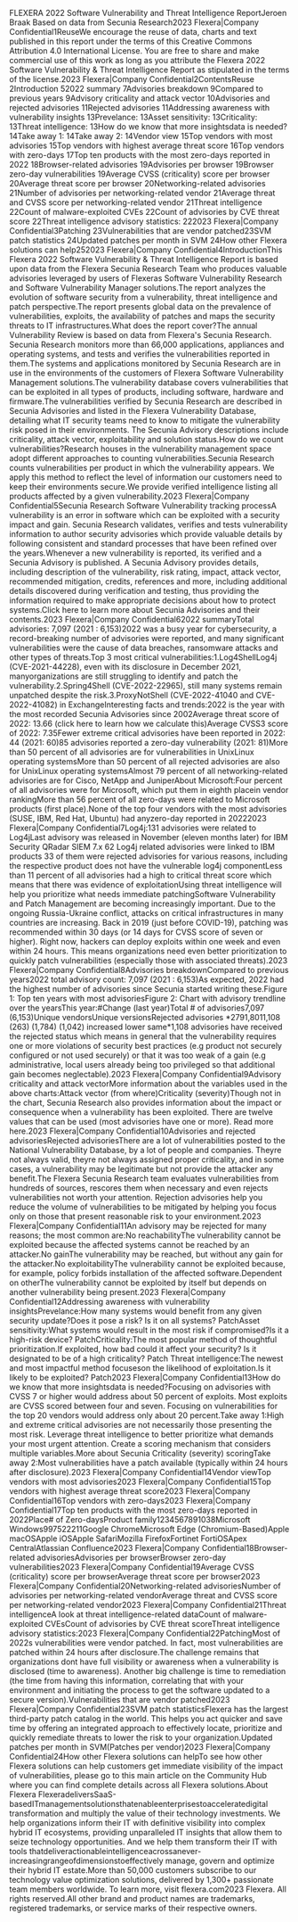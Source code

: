 FLEXERA 2022 
Software Vulnerability and 
Threat Intelligence ReportJeroen Braak 
Based on data from Secunia Research2023 Flexera\|Company Confidential1ReuseWe encourage the reuse of data, charts and text published in this report under the terms of this 
Creative Commons Attribution 4\.0 International License. You are free to share and make commercial 
use of this work as long as you attribute the Flexera 2022 Software Vulnerability \& Threat 
Intelligence Report as stipulated in the terms of the license.2023 Flexera\|Company Confidential2ContentsReuse 2Introduction 52022 summary 7Advisories breakdown 9Compared to previous years 9Advisory criticality and attack vector 10Advisories and rejected advisories 11Rejected advisories 11Addressing awareness with vulnerability insights 13Prevelance: 13Asset sensitivity: 13Criticality: 13Threat intelligence: 13How do we know that more insightsdata is needed? 14Take away 1: 14Take away 2: 14Vendor view 15Top vendors with most advisories 15Top vendors with highest average threat score 16Top vendors with zero\-days 17Top ten products with the most zero\-days reported in 2022 18Browser\-related advisories 19Advisories per browser 19Browser zero\-day vulnerabilities 19Average CVSS (criticality) score per browser 20Average threat score per browser 20Networking\-related advisories 21Number of advisories per networking\-related vendor 21Average threat and CVSS score per networking\-related vendor 21Threat intelligence 22Count of malware\-exploited CVEs 22Count of advisories by CVE threat score 22Threat intelligence advisory statistics: 222023 Flexera\|Company Confidential3Patching 23Vulnerabilities that are vendor patched23SVM patch statistics 24Updated patches per month in SVM 24How other Flexera solutions can help252023 Flexera\|Company Confidential4IntroductionThis Flexera 2022 Software Vulnerability \& Threat Intelligence Report is based upon data from the 
Flexera Secunia Research Team who produces valuable advisories leveraged by users of Flexeras 
Software Vulnerability Research and Software Vulnerability Manager solutions.The report analyzes the evolution of software security from a vulnerability, threat intelligence and 
patch perspective.The report presents global data on the prevalence of vulnerabilities, exploits, the availability of 
patches and maps the security threats to IT infrastructures.What does the report cover?The annual Vulnerability Review is based on data from Flexera's Secunia Research. Secunia Research 
monitors more than 66,000 applications, appliances and operating systems, and tests and verifies 
the vulnerabilities reported in them.The systems and applications monitored by Secunia Research are in use in the environments of the 
customers of Flexera Software Vulnerability Management solutions.The vulnerability database covers vulnerabilities that can be exploited in all types of products, 
including software, hardware and firmware.The vulnerabilities verified by Secunia Research are described in Secunia Advisories and listed in
the Flexera Vulnerability Database, detailing what IT security teams need to know to mitigate the 
vulnerability risk posed in their environments. The Secunia Advisory descriptions include criticality, 
attack vector, exploitability and solution status.How do we count vulnerabilities?Research houses in the vulnerability management space adopt different approaches to counting 
vulnerabilities.Secunia Research counts vulnerabilities per product in which the vulnerability appears. We apply this 
method to reflect the level of information our customers need to keep their environments secure.We provide verified intelligence listing all products affected by a given vulnerability.2023 Flexera\|Company Confidential5Secunia Research Software Vulnerability tracking processA vulnerability is an error in software which can be exploited with a security impact and gain. 
Secunia Research validates, verifies and tests vulnerability information to author security advisories 
which provide valuable details by following consistent and standard processes that have been 
refined over the years.Whenever a new vulnerability is reported, its verified and a Secunia Advisory is published. A Secunia 
Advisory provides details, including description of the vulnerability, risk rating, impact, attack vector, 
recommended mitigation, credits, references and more, including additional details discovered 
during verification and testing, thus providing the information required to make appropriate 
decisions about how to protect systems.Click here to learn more about Secunia Advisories and their contents.2023 Flexera\|Company Confidential62022 summaryTotal advisories: 7,097 (2021 : 6,153\)2022 was a busy year for cybersecurity, a record\-breaking number of advisories were reported, and 
many significant vulnerabilities were the cause of data breaches, ransomware attacks and other 
types of threats.Top 3 most critical vulnerabilities:1\.Log4ShellLog4j (CVE\-2021\-44228\), even with its disclosure in December 2021, manyorganizations are still struggling to identify and patch the vulnerability.2\.Spring4Shell (CVE\-2022\-22965\), still many systems remain unpatched despite the risk.3\.ProxyNotShell (CVE\-2022\-41040 and CVE\-2022\-41082\) in ExchangeInteresting facts and trends:2022 is the year with the most recorded Secunia Advisories since 2002Average threat score of 2022: 13\.66 (click here to learn how we calculate this)Average CVSS3 score of 2022: 7\.35Fewer extreme critical advisories have been reported in 2022: 44 (2021: 60\)85 advisories reported a zero\-day vulnerability (2021: 81\)More than 50 percent of all advisories are for vulnerabilities in UnixLinux operating systemsMore than 50 percent of all rejected advisories are also for UnixLinux operating systemsAlmost 79 percent of all networking\-related advisories are for Cisco, NetApp and JuniperAbout Microsoft:Four percent of all advisories were for Microsoft, which put them in eighth placein vendor rankingMore than 56 percent of all zero\-days were related to Microsoft products (first place).None of the top four vendors with the most advisories (SUSE, IBM, Red Hat, Ubuntu) had anyzero\-day reported in 20222023 Flexera\|Company Confidential7Log4j:131 advisories were related to Log4jLast advisory was released in November (eleven months later) for IBM Security QRadar 
SIEM 7\.x 
62 Log4j related advisories were linked to IBM products 
33 of them were rejected advisories for various reasons, including the respective product 
does not have the vulnerable log4j componentLess than 11 percent of all advisories had a high to critical threat score which means that there 
was evidence of exploitationUsing threat intelligence will help you prioritize what needs immediate patchingSoftware Vulnerability and Patch Management are becoming increasingly important. Due to the 
ongoing Russia\-Ukraine conflict, attacks on critical infrastructures in many countries are increasing. 
Back in 2019 (just before COVID\-19\), patching was recommended within 30 days (or 14 days for CVSS 
score of seven or higher). Right now, hackers can deploy exploits within one week and even within 
24 hours. This means organizations need even better prioritization to quickly patch vulnerabilities 
(especially those with associated threats).2023 Flexera\|Company Confidential8Advisories breakdownCompared to previous years2022 total advisory count: 7,097 (2021 : 6,153\)As expected, 2022 had the highest number of advisories since Secunia started writing these.Figure 1: Top ten years with most advisoriesFigure 2: Chart with advisory trendline over 
the yearsThis year:\#Change (last year)Total \# of advisories7,097 (6,153\)Unique vendorsUnique versionsRejected advisories \*2791,8011,108 (263\) (1,784\) (1,042\) increased lower same\*1,108 advisories have received the rejected status which means in general that the vulnerability requires one or more 
violations of security best practices (e.g product not securely configured or not used securely) or that it was too weak
of a gain (e.g administrative, local users already being too privileged so that additional gain becomes neglectable).2023 Flexera\|Company Confidential9Advisory criticality and attack vectorMore information about the variables used in the above charts:Attack vector (from where)Criticality (severity)Though not in the chart, Secunia Research also provides information about the impact or 
consequence when a vulnerability has been exploited. There are twelve values that can
be used (most advisories have one or more). Read more here.2023 Flexera\|Company Confidential10Advisories and rejected advisoriesRejected advisoriesThere are a lot of vulnerabilities posted to the National Vulnerability Database, by a lot of people 
and companies. Theyre not always valid, theyre not always assigned proper criticality, and in some 
cases, a vulnerability may be legitimate but not provide the attacker any benefit.The Flexera Secunia Research team evaluates vulnerabilities from hundreds of sources, rescores 
them when necessary and even rejects vulnerabilities not worth your attention. Rejection advisories 
help you reduce the volume of vulnerabilities to be mitigated by helping you focus only on those 
that present reasonable risk to your environment.2023 Flexera\|Company Confidential11An advisory may be rejected for many reasons; the most common are:No reachabilityThe vulnerability cannot be exploited because the affected systems cannot be reached
by an attacker.No gainThe vulnerability may be reached, but without any gain for the attacker.No exploitabilityThe vulnerability cannot be exploited because, for example, policy forbids installation
of the affected software.Dependent on otherThe vulnerability cannot be exploited by itself but depends on another vulnerability
being present.2023 Flexera\|Company Confidential12Addressing awareness with vulnerability insightsPrevelance:How many systems would benefit from any given security update?Does it pose a risk? Is it on all systems? PatchAsset sensitivity:What systems would result in the most risk if compromised?Is it a high\-risk device? PatchCriticality:The most popular method of thoughtful prioritization.If exploited, how bad could it affect your security?
Is it designated to be of a high criticality? Patch Threat intelligence:The newest and most impactful method focuseson the likelihood of exploitation.Is it likely to be exploited? Patch2023 Flexera\|Company Confidential13How do we know that more insightsdata is needed?Focusing on advisories with CVSS 7 or higher would address about 50 percent of exploits. Most exploits are 
CVSS scored between four and seven. Focusing on vulnerabilities for the top 20 vendors would address only 
about 20 percent.Take away 1:High and extreme critical advisories are not necessarily those presenting the most risk. Leverage 
threat intelligence to better prioritize what demands your most urgent attention. Create a scoring 
mechanism that considers multiple variables.More about Secunia Criticality (severity) scoringTake away 2:Most vulnerabilities have a patch available (typically within 24 hours after disclosure).2023 Flexera\|Company Confidential14Vendor viewTop vendors with most advisories2023 Flexera\|Company Confidential15Top vendors with highest average threat score2023 Flexera\|Company Confidential16Top vendors with zero\-days2023 Flexera\|Company Confidential17Top ten products with the most zero\-days reported in 2022Place\# of Zero\-daysProduct family1234567891038Microsoft Windows997522211Google ChromeMicrosoft Edge (Chromium\-Based)Apple macOSApple iOSApple SafariMozilla FirefoxFortinet FortiOSApex CentralAtlassian Confluence2023 Flexera\|Company Confidential18Browser\-related advisoriesAdvisories per browserBrowser zero\-day vulnerabilities2023 Flexera\|Company Confidential19Average CVSS (criticality) score per browserAverage threat score per browser2023 Flexera\|Company Confidential20Networking\-related advisoriesNumber of advisories per networking\-related vendorAverage threat and CVSS score per networking\-related vendor2023 Flexera\|Company Confidential21Threat intelligenceA look at threat intelligence\-related dataCount of malware\-exploited CVEsCount of advisories by CVE threat scoreThreat intelligence advisory statistics:2023 Flexera\|Company Confidential22PatchingMost of 2022s vulnerabilities were vendor patched. In fact, most vulnerabilities are patched within 
24 hours after disclosure.The challenge remains that organizations dont have full visibility or awareness when a vulnerability 
is disclosed (time to awareness). Another big challenge is time to remediation (the time from having 
this information, correlating that with your environment and initiating the process to get the 
software updated to a secure version).Vulnerabilities that are vendor patched2023 Flexera\|Company Confidential23SVM patch statisticsFlexera has the largest third\-party patch catalog in the world. This helps you act quicker and save 
time by offering an integrated approach to effectively locate, prioritize and quickly remediate 
threats to lower the risk to your organization.Updated patches per month in SVM(Patches per vendor)2023 Flexera\|Company Confidential24How other Flexera solutions can helpTo see how other Flexera solutions can help customers get immediate visibility of the impact of 
vulnerabilities, please go to this main article on the Community Hub where you can find complete 
details across all Flexera solutions.About Flexera
FlexeradeliversSaaS\-basedITmanagementsolutionsthatenableenterprisestoacceleratedigital 
transformation and multiply the value of their technology investments. We help organizations inform 
their IT with definitive visibility into complex hybrid IT ecosystems, providing unparalleled IT insights 
that allow them to seize technology opportunities. And we help them transform their IT with tools 
thatdeliveractionableintelligenceacrossanever\-increasingrangeofdimensionstoeffectively 
manage, govern and optimize their hybrid IT estate.More than 50,000 customers subscribe to our technology value optimization solutions, delivered by 
1,300\+ passionate team members worldwide. To learn more, visit flexera.com2023 Flexera. All rights reserved.All other brand and product names are trademarks, registered trademarks, or service marks of their respective owners.